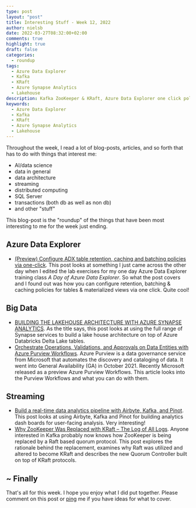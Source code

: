 ```yaml
---
type: post
layout: "post"
title: Interesting Stuff - Week 12, 2022
author: nielsb
date: 2022-03-27T08:32:00+02:00
comments: true
highlight: true
draft: false
categories:
  - roundup
tags:
  - Azure Data Explorer
  - Kafka
  - KRaft
  - Azure Synapse Analytics
  - Lakehouse
description: Kafka ZooKeeper & KRaft, Azure Data Explorer one click policies, Synapse & Lakehouse architecture, and other interesting topics.
keywords:
  - Azure Data Explorer
  - Kafka
  - KRaft
  - Azure Synapse Analytics
  - Lakehouse   
---
```


Throughout the week, I read a lot of blog-posts, articles, and so forth that has to do with things that interest me:

* AI/data science
* data in general
* data architecture
* streaming
* distributed computing
* SQL Server
* transactions (both db as well as non db)
* and other "stuff"

This blog-post is the "roundup" of the things that have been most interesting to me for the week just ending.

<!--more-->

## Azure Data Explorer

* [(Preview) Configure ADX table retention, caching and batching policies via one-click][1]. This post looks at something I just came across the other day when I edited the lab exercises for my one day Azure Data Explorer training class *A Day of Azure Data Explorer*. So what the post covers and I found out was how you can configure retention, batching & caching policies for tables & materialized views via one click. Quite cool!

## Big Data

* [BUILDING THE LAKEHOUSE ARCHITECTURE WITH AZURE SYNAPSE ANALYTICS][2]. As the title says, this post looks at using the full range of Synapse services to build a lake house architecture on top of Azure Databricks Delta Lake tables.
* [Orchestrate Operations, Validations, and Approvals on Data Entities with Azure Purview Workflows][3]. Azure Purview is a data governance service from Microsoft that automates the discovery and cataloging of data. It went into General Availability (GA) in October 2021. Recently Microsoft released as a preview Azure Purview Workflows. This article looks into the Purview Workflows and what you can do with them.

## Streaming

* [Build a real-time data analytics pipeline with Airbyte, Kafka, and Pinot][4]. This post looks at using Airbyte, Kafka and Pinot for building analytics dash boards for user-facing analysis. Very interesting!
* [Why ZooKeeper Was Replaced with KRaft – The Log of All Logs][5]. Anyone interested in Kafka probably now knows how ZooKeeper is being replaced by a Raft based quorum protocol. This post explores the rationale behind the replacement, examines why Raft was utilized and altered to become KRaft and describes the new Quorum Controller built on top of KRaft protocols.

## ~ Finally

That's all for this week. I hope you enjoy what I did put together. Please comment on this post or [ping][ma] me if you have ideas for what to cover.

[ma]: mailto:niels.it.berglund@gmail.com
[mp]: https://blog.acolyer.org
[iq]: https://www.infoq.com/
[ew]: http://sqlonice.com/
[re]: http://blog.revolutionanalytics.com
[sqsk]: https://www.sqlskills.com
[mdaveyblog]: https://mdavey.wordpress.com/
[charlblog]: https://charlla.com/

[jovpop]: https://twitter.com/JovanPop_MSFT
[bobw]: https://twitter.com/bobwardms
[revod]: https://twitter.com/revodavid
[lonny]: https://twitter.com/sqL_handLe
[ewtw]: https://twitter.com/sqlOnIce
[buckw]: https://twitter.com/BuckWoodyMSFT
[mattw]: https://twitter.com/matthewwarren
[murba]: https://twitter.com/muratdemirbas
[daveda]: https://twitter.com/davidthecoder
[adcol]: https://twitter.com/adriancolyer
[jesrod]: https://twitter.com/jrdothoughts
[tomaz]: https://twitter.com/tomaz_tsql
[dataart]: https://twitter.com/dataartisans
[luis]: https://twitter.com/luis_de_sousa
[benstop]: https://twitter.com/benstopford
[conflu]: https://twitter.com/confluentinc
[tylert]: https://twitter.com/tyler_treat
[andrewng]: https://twitter.com/AndrewYNg
[lawr]: https://twitter.com/bytezn
[jue]: https://twitter.com/b0rk
[yan]: https://twitter.com/theburningmonk
[danny]: https://twitter.com/g9yuayon
[rmoff]: https://twitter.com/rmoff
[ryansw]: https://twitter.com/ryanswanstrom
[pabloc]: https://twitter.com/pabloc_ds
[mklep]: https://twitter.com/martinkl
[mdavey]: https://twitter.com/matt_davey
[jboner]: https://twitter.com/jboner
[joeduff]: https://twitter.com/funcOfJoe
[charl]: https://twitter.com/charllamprecht
[dbricks]: https://twitter.com/databricks
[adsit]: https://twitter.com/SitnikAdam
[vicky]: https://twitter.com/vickyharp
[dscentral]: https://twitter.com/DataScienceCtrl
[natemc]: https://twitter.com/natemcmaster
[ads]: https://twitter.com/azuredatastudio
[travw]: https://twitter.com/radtravis
[emilk]: https://twitter.com/IsTheArchitect
[netflx]: https://netflixtechblog.com/

[1]: https://techcommunity.microsoft.com/t5/azure-data-explorer-blog/preview-configure-adx-table-retention-caching-and-batching/ba-p/3262352
[2]: https://sqlofthenorth.blog/2022/03/10/building-the-lakehouse-architecture-with-synapse-analytics/
[3]: https://www.infoq.com/news/2022/03/azure-purview-workflows-preview/
[4]: https://medium.com/event-driven-utopia/build-a-real-time-data-analytics-pipeline-with-airbyte-kafka-and-pinot-c9ff3c42dcf2
[5]: https://www.confluent.io/blog/why-replace-zookeeper-with-kafka-raft-the-log-of-all-logs/
